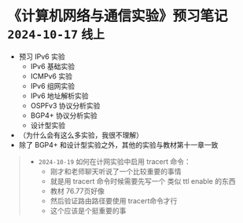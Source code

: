 # 《计算机网络与通信实验》预习笔记 `2024-10-17` `线上`

- 预习 IPv6 实验
  - IPv6 基础实验
  - ICMPv6 实验
  - IPv6 组网实验
  - IPv6 地址解析实验
  - OSPFv3 协议分析实验
  - BGP4+ 协议分析实验
  - 设计型实验
- （为什么会有这么多实验，我很不理解）
- 除了 BGP4+ 和设计型实验之外，其他的实验与教材第十一章一致

> - `2024-10-19` 如何在计网实验中启用 tracert 命令：
>   - 刚才和老师聊天听说了一个比较重要的事情
>   - 就是用 tracert 命令时候需要先写一个 类似 ttl enable 的东西
>   - 教材 76.77页好像
>   - 然后验证路由路径要使用 tracert命令才行
>   - 这个应该是个挺重要的事

